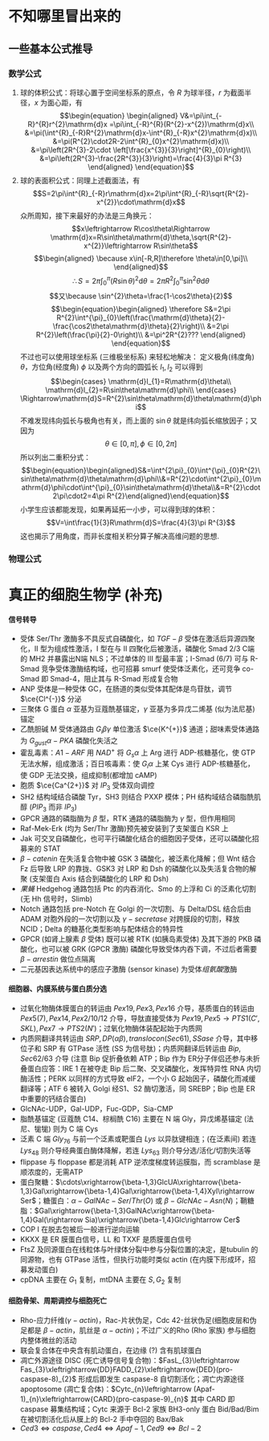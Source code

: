# 不知哪里冒出来的
## 一些基本公式推导
### 数学公式
1. 球的体积公式：将球心置于空间坐标系的原点，令 $R$ 为球半径，$r$ 为截面半径，$x$ 为面心距，有
$$\begin{equation}
  \begin{aligned}
 V&=\pi\int_{-R}^{R}r^{2}\mathrm{d}x
 =\pi\int_{-R}^{R}(R^{2}-x^{2})\mathrm{d}x\\
 &=\pi(\int^{R}_{-R}R^{2}\mathrm{d}x-\int^{R}_{-R}x^{2}\mathrm{d}x)\\
 &=\pi(R^{2}\cdot2R-2\int^{R}_{0}x^{2}\mathrm{d}x)\\
 &=\pi\left(2R^{3}-2\cdot \left[\frac{x^{3}}{3}\right]^{R}_{0}\right)\\
 &=\pi\left(2R^{3}-\frac{2R^{3}}{3}\right)=\frac{4}{3}\pi R^{3}
 \end{aligned}
 \end{equation}$$
 2. 球的表面积公式：同理上述截面法，有 $$S=2\pi\int^{R}_{-R}r\mathrm{d}x=2\pi\int^{R}_{-R}\sqrt{R^{2}-x^{2}}\cdot\mathrm{d}x$$ 众所周知，接下来最好的办法是三角换元： $$x\leftrightarrow R\cos\theta\Rightarrow \mathrm{d}x=R\sin\theta\mathrm{d}\theta,\sqrt{R^{2}-x^{2}}\leftrightarrow R\sin\theta$$ $$\begin{aligned}
 \because x\in[-R,R]\therefore \theta\in[0,\pi]\\ 
 \end{aligned}$$ $$\therefore S=2\pi\int^{\pi}_{0}(R\sin\theta)^{2}\mathrm{d}\theta=2\pi R^{2}\int^{\pi}_{0}\sin^{2}\theta\mathrm{d}\theta$$$$又\because \sin^{2}\theta=\frac{1-\cos2\theta}{2}$$ $$\begin{equation}\begin{aligned}
	 \therefore S&=2\pi R^{2}\int^{\pi}_{0}\left(\frac{\mathrm{d}\theta}{2}-\frac{\cos2\theta\mathrm{d}\theta}{2}\right)\\
	 &=2\pi R^{2}\left(\frac{\pi}{2}-0\right)\\
	 &=\pi^2R^{2}???
	 \end{aligned}
     \end{equation}$$ 不过也可以使用球坐标系 (三维极坐标系) 来轻松地解决：
    定义极角(纬度角) $\theta$，方位角(经度角) $\phi$ 以及两个方向的圆弧长 $l_{1},l_{2}$ 可以得到
     $$\begin{cases}
     \mathrm{d}l_{1}=R\mathrm{d}\theta\\
     \mathrm{d}l_{2}=R\sin\theta\mathrm{d}\phi\\
     \end{cases}
     \Rightarrow\mathrm{d}S=R^{2}\sin\theta\mathrm{d}\theta\mathrm{d}\phi$$ 不难发现纬向弧长与极角也有关，而上面的 $\sin\theta$ 就是纬向弧长缩放因子；又因为 $$\theta\in[0,\pi],\phi\in[0,2\pi]$$ 所以列出二重积分式：$$\begin{equation}\begin{aligned}S&=\int^{2\pi}_{0}\int^{\pi}_{0}R^{2}\sin\theta\mathrm{d}\theta\mathrm{d}\phi\\&=R^{2}\cdot\int^{2\pi}_{0}\mathrm{d}\phi\cdot\int^{\pi}_{0}\sin\theta\mathrm{d}\theta\\&=R^{2}\cdot2\pi\cdot2=4\pi R^{2}\end{aligned}\end{equation}$$ 小学生应该都能发现，如果再延拓一小步，可以得到球的体积： $$V=\int\frac{1}{3}R\mathrm{d}S=\frac{4}{3}\pi R^{3}$$ 这也揭示了用角度，而非长度相关积分算子解决高维问题的思想.



### 物理公式
# 真正的细胞生物学 (补充)
#### 信号转导
* 受体 Ser/Thr 激酶多不具反式自磷酸化，如 $TGF-\beta$ 受体在激活后异源四聚化，II 型为组成性激活，I 型在与 II 四聚化后被激活，磷酸化 Smad 2/3 C端的 MH2 并暴露出N端 NLS；不过单体的 III 型最丰富；I-Smad (6/7) 可与 R-Smad 竞争受体激酶结构域，也可招募 smurf 使受体泛素化，还可竞争 co-Smad 即 Smad-4，阻止其与 R-Smad 形成复合物
* ANP 受体是一种受体 GC，在肠道的类似受体其配体是鸟苷肽，调节 $\ce{Cl^{-}}$ 分泌
* 三聚体 G 蛋白 $\alpha$ 亚基为豆蔻酰基锚定，$\gamma$ 亚基为多异戊二烯基 (似为法尼基) 锚定
* 乙酰胆碱 M 受体通路由 $G_{i}\beta\gamma$ 单位激活 $\ce{K^{+}}$ 通道；甜味素受体通路为 $G_{gust}\alpha-PKA$ 磷酸化失活之
* 霍乱毒素：$A1-ARF$ 用 $NAD^{+}$ 将 $G_{s}\alpha$ 上 Arg 进行 ADP-核糖基化，使 GTP 无法水解，组成激活；百日咳毒素：使 $G_{i}\alpha$ 上某 Cys 进行 ADP-核糖基化，使 GDP 无法交换，组成抑制(都增加 cAMP)
* 胞质 $\ce{Ca^{2+}}$ 对 $IP_{3}$ 受体双向调控
* SH2 结构域结合磷酸 Tyr，SH3 则结合 PXXP 模体；PH 结构域结合磷脂酰肌醇 ($PIP_{3}$ 而非 $IP_{3}$) 
* GPCR 通路的磷脂酶为 $\beta$ 型，RTK 通路的磷脂酶为 $\gamma$ 型，但作用相同
* Raf-Mek-Erk (均为 Ser/Thr 激酶)预先被安装到了支架蛋白 KSR 上
* Jak 可交叉自磷酸化，也可平行磷酸化结合的细胞因子受体，还可以磷酸化招募来的 STAT
* $\beta-catenin$ 在失活复合物中被 GSK 3 磷酸化，被泛素化降解；但 Wnt 结合 Fz 后导致 LRP 的靠拢、GSK3 对 LRP 和 Dsh 的磷酸化以及失活复合物的解聚 (支架蛋白 Axis 结合到磷酸化的 LRP 和 Dsh)
* *果蝇* Hedgehog 通路包括 Ptc 的内吞消化、Smo 的上浮和 Ci 的泛素化切割 (无 Hh 信号时，Slimb)
* Notch 通路包括 pre-Notch 在 Golgi 的一次切割、与 Delta/DSL 结合后由 ADAM 对胞外段的一次切割以及 $\gamma-secretase$ 对跨膜段的切割，释放 NCID；Delta 的糖基化类型影响与配体结合的特异性
* GPCR (如肾上腺素 $\beta$ 受体) 既可以被 RTK (如胰岛素受体) 及其下游的 PKB 磷酸化，也可以被 GRK (GPCR 激酶) 磷酸化导致受体内吞下调，不过后者需要 $\beta-arrestin$ 做位点隔离
* 二元基因表达系统中的感应子激酶 (sensor kinase) 为受体*组氨酸*激酶
#### 细胞器、内膜系统与蛋白质分选
* 过氧化物酶体膜蛋白的转运由 $Pex19,Pex3,Pex16$ 介导，基质蛋白的转运由 $Pex5(7),Pex14,Pex2/10/12$ 介导，导肽直接受体为 $Pex19,Pex5\rightarrow PTS1(C',SKL),Pex7\rightarrow PTS2(N')$；过氧化物酶体装配起始于内质网
* 内质网翻译共转运由 $SRP,DP(\alpha\beta),translocon(Sec61),SSase$ 介导，其中移位子和 SRP 有 GTPase 活性 (SS 为信号肽)；内质网翻译后转运由 $Bip,Sec62/63$ 介导 (注意 Bip 促折叠依赖 ATP；Bip 作为 ER分子伴侣还参与未折叠蛋白应答：IRE 1 在被夺走 Bip 后二聚、交叉磷酸化，发挥特异性 RNA 内切酶活性；PERK 以同样的方式导致 eIF2，一个小 G 起始因子，磷酸化而减缓翻译等；ATF 6 被转入 Golgi 经S1、S2 酶切激活，同 SREBP；Bip 也是 ER 中重要的钙结合蛋白)
* GlcNAc-UDP，Gal-UDP，Fuc-GDP，Sia-CMP
* 脂酰基锚定 (豆蔻酰 C14、棕榈酰 C16) 主要在 N 端 Gly，异戊烯基锚定 (法尼、牻牻) 则为 C 端 Cys
*  泛素 C 端 $Gly_{76}$ 与前一个泛素或靶蛋白 $Lys$ 以异肽键相连；(在泛素间) 若连 $Lys_{48}$ 则介导经典蛋白酶体降解，若连 $Lys_{63}$ 则介导分选/活化/切割失活等
* flippase 与 floppase 都是消耗 ATP 逆浓度梯度转运膜脂，而 scramblase 是顺浓度的，无需ATP
* 蛋白聚糖：$\cdots\xrightarrow{\beta-1,3}GlcUA\xrightarrow{\beta-1,3}Gal\xrightarrow{\beta-1,4}Gal\xrightarrow{\beta-1,4}Xyl\rightarrow Ser$；糖蛋白：$\alpha-GalNAc-Ser/Thr(O)$ 或 $\beta-GlcNAc-Asn(N)$；鞘糖脂：$Gal\xrightarrow{\beta-1,3}GalNAc\xrightarrow{\beta-1,4}Gal(\rightarrow Sia)\xrightarrow{\beta-1,4}Glc\rightarrow Cer$
* COP I 在脱去包被后一般进行逆向运输
* KKXX 是 ER 膜蛋白信号，LL 和 TXXF 是质膜蛋白信号
* FtsZ 及同源蛋白在线粒体与叶绿体分裂中参与分裂位置的决定，是tubulin 的同源物，也有 GTPase 活性，但执行功能时类似 actin (在内膜下形成环，招募发动蛋白)  
* cpDNA 主要在 $G_{1}$ 复制，mtDNA 主要在 $S,G_{2}$ 复制
#### 细胞骨架、周期调控与细胞死亡
* Rho-应力纤维($\gamma-actin$)，Rac-片状伪足，Cdc 42-丝状伪足(细胞皮层和伪足都是 $\beta-actin$，肌丝是 $\alpha-actin$)；不过广义的Rho (Rho 家族) 参与细胞内整体微丝的活动
* 联会复合体在中央含有肌动蛋白，在边缘 (?) 含有肌球蛋白
* 凋亡外源途径 DISC (死亡诱导信号复合物)：$FasL_{3}\leftrightarrow Fas_{3}\xleftrightarrow{DD}FADD_{2}\xleftrightarrow{DED}(pro-caspase-8)_{2}$ 形成后即发生 caspase-8 自切割活化；凋亡内源途径 apoptosome (凋亡复合体)：$Cytc_{n}\leftrightarrow (Apaf-1)_{n}\xleftrightarrow{CARD}(pro-caspase-9)_{n}$ 其中 CARD 即 caspase 募集结构域；Cytc 来源于 Bcl-2 家族 BH3-only 蛋白 Bid/Bad/Bim 在被切割活化后从膜上的 Bcl-2 手中夺回的 Bax/Bak
* $Ced3\Leftrightarrow caspase,Ced4\Leftrightarrow Apaf-1,Ced9\Leftrightarrow Bcl-2$